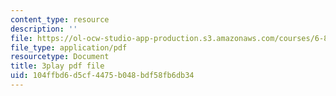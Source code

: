 ```yaml
---
content_type: resource
description: ''
file: https://ol-ocw-studio-app-production.s3.amazonaws.com/courses/6-832-underactuated-robotics-spring-2009/104ffbd6d5cf4475b048bdf58fb6db34_E-sOMfDVe8o.pdf
file_type: application/pdf
resourcetype: Document
title: 3play pdf file
uid: 104ffbd6-d5cf-4475-b048-bdf58fb6db34
---
```

